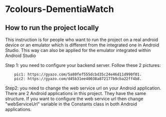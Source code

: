 # 7colours-DementiaWatch

## How to run the project locally
This instruction is for people who want to run the project on a real android device or an emulator which is different from the integrated one in Android Studio. This way can also be applied for the emulator integrated within Android Studio

Step 1: you need to configure your backend server. Follow these 2 pictures:
		
		pic1: https://gyazo.com/5a80fef555dcbd35c24e46d11d990f01.
		pic2: https://gyazo.com/d45b31ee40038a872177b9cba22ff4b8.
		
Step2: you need to change the web service url on your Android application. There are 2 Android applications in this project. They have the same structure. If you want to configure the web service url then change "webServiceUrl" variable in the Constants class in both Android applications.
